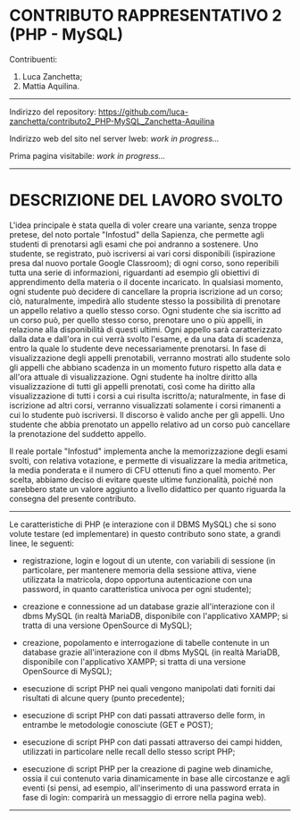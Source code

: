 # CONTRIBUTO RAPPRESENTATIVO 2 (PHP - MySQL)

Contribuenti:
 1. Luca Zanchetta;
 2. Mattia Aquilina.

---

Indirizzo del repository: https://github.com/luca-zanchetta/contributo2_PHP-MySQL_Zanchetta-Aquilina

Indirizzo web del sito nel server lweb: _work in progress..._

Prima pagina visitabile: _work in progress..._

---

# DESCRIZIONE DEL LAVORO SVOLTO

L'idea principale è stata quella di voler creare una variante, senza troppe pretese, del noto portale "Infostud" della Sapienza, che permette agli studenti di prenotarsi agli esami che poi andranno a sostenere. Uno studente, se registrato, può iscriversi ai vari corsi disponibili (ispirazione presa dal nuovo portale Google Classroom); di ogni corso, sono reperibili tutta una serie di informazioni, riguardanti ad esempio gli obiettivi di apprendimento della materia o il docente incaricato. In qualsiasi momento, ogni studente può decidere di cancellare la propria iscrizione ad un corso; ciò, naturalmente, impedirà allo studente stesso la possibilità di prenotare un appello relativo a quello stesso corso. Ogni studente che sia iscritto ad un corso può, per quello stesso corso, prenotare uno o più appelli, in relazione alla disponibilità di questi ultimi. Ogni appello sarà caratterizzato dalla data e dall'ora in cui verrà svolto l'esame, e da una data di scadenza, entro la quale lo studente deve necessariamente prenotarsi. In fase di visualizzazione degli appelli prenotabili, verranno mostrati allo studente solo gli appelli che abbiano scadenza in un momento futuro rispetto alla data e all'ora attuale di visualizzazione. Ogni studente ha inoltre diritto alla visualizzazione di tutti gli appelli prenotati, così come ha diritto alla visualizzazione di tutti i corsi a cui risulta iscritto/a; naturalmente, in fase di iscrizione ad altri corsi, verranno visualizzati solamente i corsi rimanenti a cui lo studente può iscriversi. Il discorso è valido anche per gli appelli. Uno studente che abbia prenotato un appello relativo ad un corso può cancellare la prenotazione del suddetto appello.


Il reale portale "Infostud" implementa anche la memorizzazione degli esami svolti, con relativa votazione, e permette di visualizzare la media aritmetica, la media ponderata e il numero di CFU ottenuti fino a quel momento. Per scelta, abbiamo deciso di evitare queste ultime funzionalità, poiché non sarebbero state un valore aggiunto a livello didattico per quanto riguarda la consegna del presente contributo.

---

Le caratteristiche di PHP (e interazione con il DBMS MySQL) che si sono volute testare (ed implementare) in questo contributo sono state, a grandi linee, le seguenti:

- registrazione, login e logout di un utente, con variabili di sessione (in particolare, per mantenere memoria della sessione attiva, viene utilizzata la matricola, dopo opportuna autenticazione con una password, in quanto caratteristica univoca per ogni studente);

- creazione e connessione ad un database grazie all'interazione con il dbms MySQL (in realtà MariaDB, disponibile con l'applicativo XAMPP; si tratta di una versione OpenSource di MySQL);

- creazione, popolamento e interrogazione di tabelle contenute in un database grazie all'interazione con il dbms MySQL (in realtà MariaDB, disponibile con l'applicativo XAMPP; si tratta di una versione OpenSource di MySQL);

- esecuzione di script PHP nei quali vengono manipolati dati forniti dai risultati di alcune query (punto precedente);

- esecuzione di script PHP con dati passati attraverso delle form, in entrambe le metodologie conosciute (GET e POST);

- esecuzione di script PHP con dati passati attraverso dei campi hidden, utilizzati in particolare nelle recall dello stesso script PHP;

- esecuzione di script PHP per la creazione di pagine web dinamiche, ossia il cui contenuto varia dinamicamente in base alle circostanze e agli eventi (si pensi, ad esempio, all'inserimento di una password errata in fase di login: comparirà un messaggio di errore nella pagina web).

---
